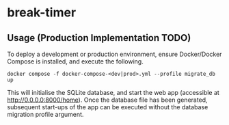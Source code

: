 # break-timer

## Usage (Production Implementation TODO)
To deploy a development or production environment, ensure Docker/Docker Compose is installed, and execute the following.
```
docker compose -f docker-compose-<dev|prod>.yml --profile migrate_db up
```
This will initialise the SQLite database, and start the web app (accessible at http://0.0.0.0:8000/home). Once the database file has been generated, subsequent start-ups of the app can be executed without the database migration profile argument.
